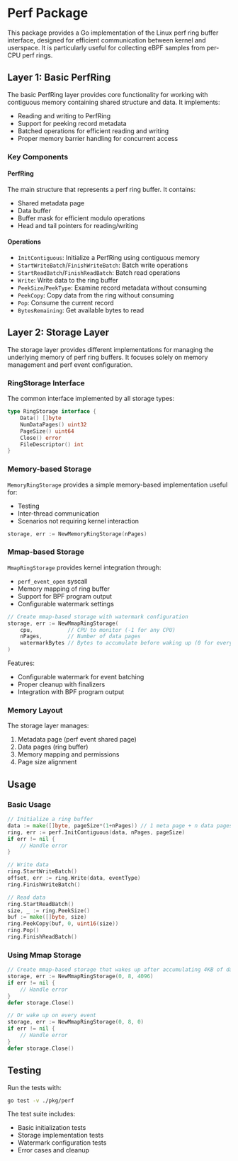 # Perf Package

This package provides a Go implementation of the Linux perf ring buffer interface, designed for efficient communication between kernel and userspace. It is particularly useful for collecting eBPF samples from per-CPU perf rings.

## Layer 1: Basic PerfRing

The basic PerfRing layer provides core functionality for working with contiguous memory containing shared structure and data. It implements:

- Reading and writing to PerfRing
- Support for peeking record metadata
- Batched operations for efficient reading and writing
- Proper memory barrier handling for concurrent access

### Key Components

#### PerfRing

The main structure that represents a perf ring buffer. It contains:
- Shared metadata page
- Data buffer
- Buffer mask for efficient modulo operations
- Head and tail pointers for reading/writing

#### Operations

- `InitContiguous`: Initialize a PerfRing using contiguous memory
- `StartWriteBatch`/`FinishWriteBatch`: Batch write operations
- `StartReadBatch`/`FinishReadBatch`: Batch read operations
- `Write`: Write data to the ring buffer
- `PeekSize`/`PeekType`: Examine record metadata without consuming
- `PeekCopy`: Copy data from the ring without consuming
- `Pop`: Consume the current record
- `BytesRemaining`: Get available bytes to read

## Layer 2: Storage Layer

The storage layer provides different implementations for managing the underlying memory of perf ring buffers. It focuses solely on memory management and perf event configuration.

### RingStorage Interface

The common interface implemented by all storage types:
```go
type RingStorage interface {
    Data() []byte
    NumDataPages() uint32
    PageSize() uint64
    Close() error
    FileDescriptor() int
}
```

### Memory-based Storage

`MemoryRingStorage` provides a simple memory-based implementation useful for:
- Testing
- Inter-thread communication
- Scenarios not requiring kernel interaction

```go
storage, err := NewMemoryRingStorage(nPages)
```

### Mmap-based Storage

`MmapRingStorage` provides kernel integration through:
- `perf_event_open` syscall
- Memory mapping of ring buffer
- Support for BPF program output
- Configurable watermark settings

```go
// Create mmap-based storage with watermark configuration
storage, err := NewMmapRingStorage(
    cpu,           // CPU to monitor (-1 for any CPU)
    nPages,        // Number of data pages
    watermarkBytes // Bytes to accumulate before waking up (0 for every event)
)
```

Features:
- Configurable watermark for event batching
- Proper cleanup with finalizers
- Integration with BPF program output

### Memory Layout

The storage layer manages:
1. Metadata page (perf event shared page)
2. Data pages (ring buffer)
3. Memory mapping and permissions
4. Page size alignment

## Usage

### Basic Usage

```go
// Initialize a ring buffer
data := make([]byte, pageSize*(1+nPages)) // 1 meta page + n data pages
ring, err := perf.InitContiguous(data, nPages, pageSize)
if err != nil {
    // Handle error
}

// Write data
ring.StartWriteBatch()
offset, err := ring.Write(data, eventType)
ring.FinishWriteBatch()

// Read data
ring.StartReadBatch()
size, _ := ring.PeekSize()
buf := make([]byte, size)
ring.PeekCopy(buf, 0, uint16(size))
ring.Pop()
ring.FinishReadBatch()
```

### Using Mmap Storage

```go
// Create mmap-based storage that wakes up after accumulating 4KB of data
storage, err := NewMmapRingStorage(0, 8, 4096)
if err != nil {
    // Handle error
}
defer storage.Close()

// Or wake up on every event
storage, err := NewMmapRingStorage(0, 8, 0)
if err != nil {
    // Handle error
}
defer storage.Close()
```

## Testing

Run the tests with:

```bash
go test -v ./pkg/perf
```

The test suite includes:
- Basic initialization tests
- Storage implementation tests
- Watermark configuration tests
- Error cases and cleanup 